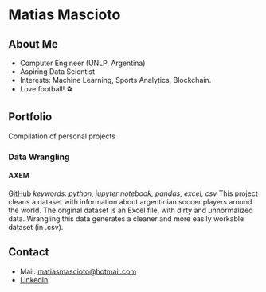 # Matias Mascioto
## About Me
*  Computer Engineer (UNLP, Argentina)
*  Aspiring Data Scientist
*  Interests: Machine Learning, Sports Analytics, Blockchain.
*  Love football! :soccer:

## Portfolio
Compilation of personal projects

### Data Wrangling
#### AXEM
[GitHub](https://github.com/matiasmascioto/axem_wrangling)
*keywords: python, jupyter notebook, pandas, excel, csv*
This project cleans a dataset with information about argentinian soccer players around the world. The original dataset is an Excel file, with dirty and unnormalized data. Wrangling this data generates a cleaner and more easily workable dataset (in .csv).

## Contact
*  Mail: matiasmascioto@hotmail.com
*  [LinkedIn](https://www.linkedin.com/in/juan-matias-mascioto/)

